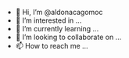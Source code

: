- 👋 Hi, I’m @aldonacagomoc
- 👀 I’m interested in ...
- 🌱 I’m currently learning ...
- 💞️ I’m looking to collaborate on ...
- 📫 How to reach me ...

<!---
aldonacagomoc/aldonacagomoc is a ✨ special ✨ repository because its `README.md` (this file) appears on your GitHub profile.
You can click the Preview link to take a look at your changes.
--->
